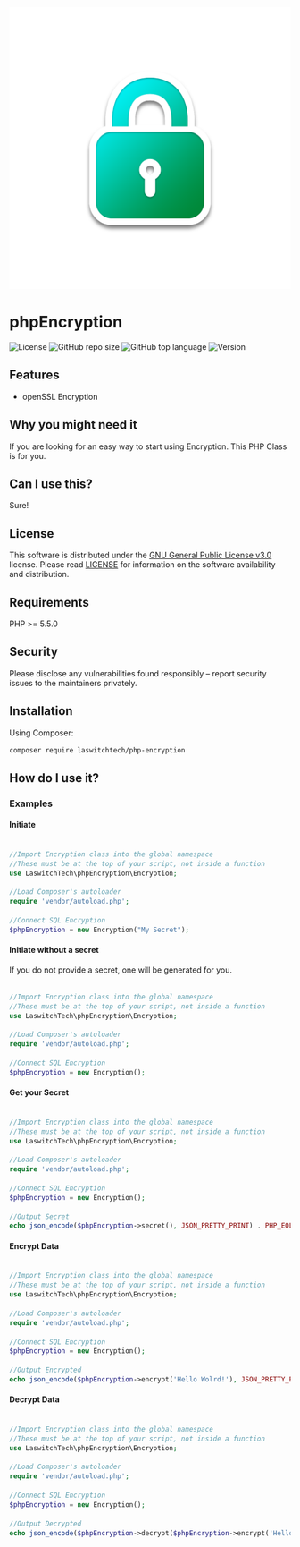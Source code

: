 ![GitHub repo logo](/dist/img/logo.png)

# phpEncryption
![License](https://img.shields.io/github/license/LouisOuellet/php-encryption?style=for-the-badge)
![GitHub repo size](https://img.shields.io/github/repo-size/LouisOuellet/php-encryption?style=for-the-badge&logo=github)
![GitHub top language](https://img.shields.io/github/languages/top/LouisOuellet/php-encryption?style=for-the-badge)
![Version](https://img.shields.io/github/v/release/LouisOuellet/php-encryption?label=Version&style=for-the-badge)

## Features
 - openSSL Encryption

## Why you might need it
If you are looking for an easy way to start using Encryption. This PHP Class is for you.

## Can I use this?
Sure!

## License
This software is distributed under the [GNU General Public License v3.0](https://www.gnu.org/licenses/gpl-3.0.en.html) license. Please read [LICENSE](LICENSE) for information on the software availability and distribution.

## Requirements
PHP >= 5.5.0

## Security
Please disclose any vulnerabilities found responsibly – report security issues to the maintainers privately.

## Installation
Using Composer:
```sh
composer require laswitchtech/php-encryption
```

## How do I use it?

### Examples
#### Initiate
```php

//Import Encryption class into the global namespace
//These must be at the top of your script, not inside a function
use LaswitchTech\phpEncryption\Encryption;

//Load Composer's autoloader
require 'vendor/autoload.php';

//Connect SQL Encryption
$phpEncryption = new Encryption("My Secret");
```

#### Initiate without a secret
If you do not provide a secret, one will be generated for you.
```php

//Import Encryption class into the global namespace
//These must be at the top of your script, not inside a function
use LaswitchTech\phpEncryption\Encryption;

//Load Composer's autoloader
require 'vendor/autoload.php';

//Connect SQL Encryption
$phpEncryption = new Encryption();
```

#### Get your Secret
```php

//Import Encryption class into the global namespace
//These must be at the top of your script, not inside a function
use LaswitchTech\phpEncryption\Encryption;

//Load Composer's autoloader
require 'vendor/autoload.php';

//Connect SQL Encryption
$phpEncryption = new Encryption();

//Output Secret
echo json_encode($phpEncryption->secret(), JSON_PRETTY_PRINT) . PHP_EOL;
```

#### Encrypt Data
```php

//Import Encryption class into the global namespace
//These must be at the top of your script, not inside a function
use LaswitchTech\phpEncryption\Encryption;

//Load Composer's autoloader
require 'vendor/autoload.php';

//Connect SQL Encryption
$phpEncryption = new Encryption();

//Output Encrypted
echo json_encode($phpEncryption->encrypt('Hello Wolrd!'), JSON_PRETTY_PRINT) . PHP_EOL;
```

#### Decrypt Data
```php

//Import Encryption class into the global namespace
//These must be at the top of your script, not inside a function
use LaswitchTech\phpEncryption\Encryption;

//Load Composer's autoloader
require 'vendor/autoload.php';

//Connect SQL Encryption
$phpEncryption = new Encryption();

//Output Decrypted
echo json_encode($phpEncryption->decrypt($phpEncryption->encrypt('Hello Wolrd!')), JSON_PRETTY_PRINT) . PHP_EOL;
```

